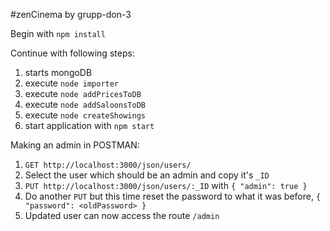 #zenCinema by grupp-don-3

Begin with ```npm install```

Continue with following steps:
1. starts mongoDB
2. execute ```node importer```
3. execute ```node addPricesToDB```
4. execute ```node addSaloonsToDB```
6. execute ```node createShowings```
7. start application with ```npm start```

Making an admin in POSTMAN:
1. ```GET http://localhost:3000/json/users/```
2. Select the user which should be an admin and copy it's ```_ID```
3. ```PUT http://localhost:3000/json/users/:_ID``` with ```{ "admin": true }```
4. Do another ```PUT``` but this time reset the password to what it was before, ```{ "password": <oldPassword> }```
5. Updated user can now access the route ```/admin```
